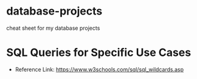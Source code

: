 # database-projects
cheat sheet for my database projects

# SQL Queries for Specific Use Cases
- Reference Link: https://www.w3schools.com/sql/sql_wildcards.asp
